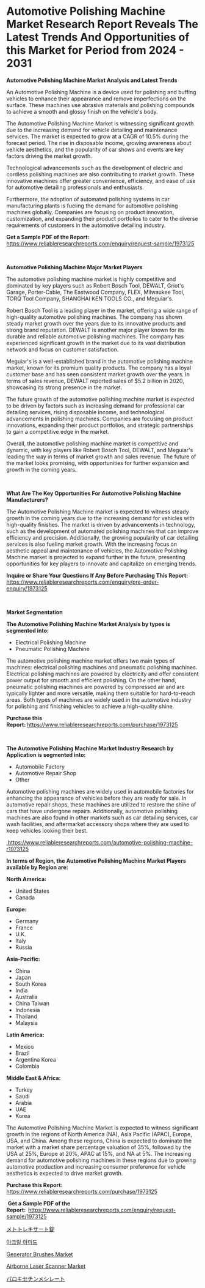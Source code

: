 <p><h1>Automotive Polishing Machine Market Research Report Reveals The Latest Trends And Opportunities of this Market for Period from 2024 - 2031</h1></p><p><strong>Automotive Polishing Machine Market Analysis and Latest Trends</strong></p>
<p><p>An Automotive Polishing Machine is a device used for polishing and buffing vehicles to enhance their appearance and remove imperfections on the surface. These machines use abrasive materials and polishing compounds to achieve a smooth and glossy finish on the vehicle's body.</p><p>The Automotive Polishing Machine Market is witnessing significant growth due to the increasing demand for vehicle detailing and maintenance services. The market is expected to grow at a CAGR of 10.5% during the forecast period. The rise in disposable income, growing awareness about vehicle aesthetics, and the popularity of car shows and events are key factors driving the market growth.</p><p>Technological advancements such as the development of electric and cordless polishing machines are also contributing to market growth. These innovative machines offer greater convenience, efficiency, and ease of use for automotive detailing professionals and enthusiasts.</p><p>Furthermore, the adoption of automated polishing systems in car manufacturing plants is fueling the demand for automotive polishing machines globally. Companies are focusing on product innovation, customization, and expanding their product portfolios to cater to the diverse requirements of customers in the automotive detailing industry.</p></p>
<p><strong>Get a Sample PDF of the Report:&nbsp;</strong> <a href="https://www.reliableresearchreports.com/enquiry/request-sample/1973125">https://www.reliableresearchreports.com/enquiry/request-sample/1973125</a></p>
<p>&nbsp;</p>
<p><strong>Automotive Polishing Machine Major Market Players</strong></p>
<p><p>The automotive polishing machine market is highly competitive and dominated by key players such as Robert Bosch Tool, DEWALT, Griot's Garage, Porter-Cable, The Eastwood Company, FLEX, Milwaukee Tool, TORQ Tool Company, SHANGHAI KEN TOOLS CO., and Meguiar's. </p><p>Robert Bosch Tool is a leading player in the market, offering a wide range of high-quality automotive polishing machines. The company has shown steady market growth over the years due to its innovative products and strong brand reputation. DEWALT is another major player known for its durable and reliable automotive polishing machines. The company has experienced significant growth in the market due to its vast distribution network and focus on customer satisfaction.</p><p>Meguiar's is a well-established brand in the automotive polishing machine market, known for its premium quality products. The company has a loyal customer base and has seen consistent market growth over the years. In terms of sales revenue, DEWALT reported sales of $5.2 billion in 2020, showcasing its strong presence in the market.</p><p>The future growth of the automotive polishing machine market is expected to be driven by factors such as increasing demand for professional car detailing services, rising disposable income, and technological advancements in polishing machines. Companies are focusing on product innovations, expanding their product portfolios, and strategic partnerships to gain a competitive edge in the market.</p><p>Overall, the automotive polishing machine market is competitive and dynamic, with key players like Robert Bosch Tool, DEWALT, and Meguiar's leading the way in terms of market growth and sales revenue. The future of the market looks promising, with opportunities for further expansion and growth in the coming years.</p></p>
<p>&nbsp;</p>
<p><strong>What Are The Key Opportunities For Automotive Polishing Machine Manufacturers?</strong></p>
<p><p>The Automotive Polishing Machine market is expected to witness steady growth in the coming years due to the increasing demand for vehicles with high-quality finishes. The market is driven by advancements in technology, such as the development of automated polishing machines that can improve efficiency and precision. Additionally, the growing popularity of car detailing services is also fueling market growth. With the increasing focus on aesthetic appeal and maintenance of vehicles, the Automotive Polishing Machine market is projected to expand further in the future, presenting opportunities for key players to innovate and capitalize on emerging trends.</p></p>
<p><strong>Inquire or Share Your Questions If Any Before Purchasing This Report:</strong> <a href="https://www.reliableresearchreports.com/enquiry/pre-order-enquiry/1973125">https://www.reliableresearchreports.com/enquiry/pre-order-enquiry/1973125</a></p>
<p>&nbsp;</p>
<p><strong>Market Segmentation</strong></p>
<p><strong>The Automotive Polishing Machine Market Analysis by types is segmented into:</strong></p>
<p><ul><li>Electrical Polishing Machine</li><li>Pneumatic Polishing Machine</li></ul></p>
<p><p>The automotive polishing machine market offers two main types of machines: electrical polishing machines and pneumatic polishing machines. Electrical polishing machines are powered by electricity and offer consistent power output for smooth and efficient polishing. On the other hand, pneumatic polishing machines are powered by compressed air and are typically lighter and more versatile, making them suitable for hard-to-reach areas. Both types of machines are widely used in the automotive industry for polishing and finishing vehicles to achieve a high-quality shine.</p></p>
<p><strong>Purchase this Report:&nbsp;</strong><a href="https://www.reliableresearchreports.com/purchase/1973125">https://www.reliableresearchreports.com/purchase/1973125</a></p>
<p>&nbsp;</p>
<p><strong>The Automotive Polishing Machine Market Industry Research by Application is segmented into:</strong></p>
<p><ul><li>Automobile Factory</li><li>Automotive Repair Shop</li><li>Other</li></ul></p>
<p><p>Automotive polishing machines are widely used in automobile factories for enhancing the appearance of vehicles before they are ready for sale. In automotive repair shops, these machines are utilized to restore the shine of cars that have undergone repairs. Additionally, automotive polishing machines are also found in other markets such as car detailing services, car wash facilities, and aftermarket accessory shops where they are used to keep vehicles looking their best.</p></p>
<p><a href="https://www.reliableresearchreports.com/automotive-polishing-machine-r1973125">&nbsp;https://www.reliableresearchreports.com/automotive-polishing-machine-r1973125</a></p>
<p><strong>In terms of Region, the Automotive Polishing Machine Market Players available by Region are:</strong></p>
<p>
    <p> <strong> North America: </strong>
        <ul>
            <li>United States</li>
            <li>Canada</li>
        </ul>
        </p> 
    <p> <strong> Europe: </strong>
        <ul>
            <li>Germany</li>
            <li>France</li>
            <li>U.K.</li>
            <li>Italy</li>
            <li>Russia</li>
        </ul>
        </p> 
    <p> <strong> Asia-Pacific: </strong>
        <ul>
            <li>China</li>
            <li>Japan</li>
            <li>South Korea</li>
            <li>India</li>
            <li>Australia</li>
            <li>China Taiwan</li>
            <li>Indonesia</li>
            <li>Thailand</li>
            <li>Malaysia</li>
        </ul>
        </p> 
    <p> <strong> Latin America: </strong>
        <ul>
            <li>Mexico</li>
            <li>Brazil</li>
            <li>Argentina Korea</li>
            <li>Colombia</li>
        </ul>
        </p> 
    <p> <strong> Middle East & Africa: </strong>
        <ul>
            <li>Turkey</li>
            <li>Saudi</li>
            <li>Arabia</li>
            <li>UAE</li>
            <li>Korea</li>
        </ul>
    </p>
    </p>
<p><p>The Automotive Polishing Machine Market is expected to witness significant growth in the regions of North America (NA), Asia Pacific (APAC), Europe, USA, and China. Among these regions, China is expected to dominate the market with a market share percentage valuation of 35%, followed by the USA at 25%, Europe at 20%, APAC at 15%, and NA at 5%. The increasing demand for automotive polishing machines in these regions due to growing automotive production and increasing consumer preference for vehicle aesthetics is expected to drive market growth.</p></p>
<p><strong>Purchase this Report: </strong><a href="https://www.reliableresearchreports.com/purchase/1973125">https://www.reliableresearchreports.com/purchase/1973125</a></p>
<p>&nbsp;<strong>Get a Sample PDF of the Report:&nbsp;&nbsp;</strong><a href="https://www.reliableresearchreports.com/enquiry/request-sample/1973125">https://www.reliableresearchreports.com/enquiry/request-sample/1973125</a></p>
<p><strong></strong></p>
<p><p><a href="https://github.com/bevdtkn4419963/Market-Research-Report-List-1/blob/main/369231237707.md">メトトレキサート錠</a></p><p><a href="https://github.com/vdhdwjyp90142/Market-Research-Report-List-1/blob/main/569769933744.md">아크릴 아미드</a></p><p><a href="https://github.com/biheemgalvinlouises6hokrh3h/Market-Research-Report-List-2/blob/main/generator-brushes-market.md">Generator Brushes Market</a></p><p><a href="https://github.com/guneycigdem35/Market-Research-Report-List-3/blob/main/airborne-laser-scanner-market.md">Airborne Laser Scanner Market</a></p><p><a href="https://github.com/MosesSpinka1914/Market-Research-Report-List-1/blob/main/285529137708.md">パロキセチンメシレート</a></p></p>